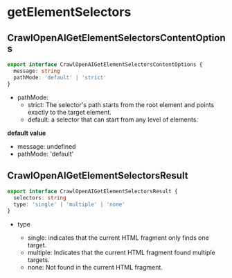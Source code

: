 # getElementSelectors

## CrawlOpenAIGetElementSelectorsContentOptions

```ts
export interface CrawlOpenAIGetElementSelectorsContentOptions {
  message: string
  pathMode: 'default' | 'strict'
}
```

- pathMode:
  - strict: The selector's path starts from the root element and points exactly to the target element.
  - default: a selector that can start from any level of elements.

**default value**

- message: undefined
- pathMode: 'default'

## CrawlOpenAIGetElementSelectorsResult

```ts
export interface CrawlOpenAIGetElementSelectorsResult {
  selectors: string
  type: 'single' | 'multiple' | 'none'
}
```

- type

  - single: indicates that the current HTML fragment only finds one target.
  - multiple: Indicates that the current HTML fragment found multiple targets.
  - none: Not found in the current HTML fragment.
